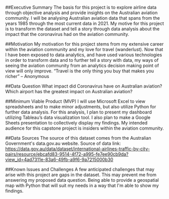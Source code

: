 ##Executive Summary
The basis for this project is to explore airline data through objective analysis and provide insights on the Australian aviation community. I will be analysing Australian aviation data that spans from the years 1985 through the most current data in 2021. My motive for this project is to transform the dataset and tell a story through data analysis about the impact that the coronavirus had on the aviation community. 

##Motivation
My motivation for this project stems from my extensive career within the aviation community and my love for travel (wanderlust). Now that I have been exposed to data analytics, and have used various technologies in order to transform data and to further tell a story with data, my ways of seeing the aviation community from an analytics decision making point of view will only improve. 
 “Travel is the only thing you buy that makes you richer” – Anonymous

##Data Question
What impact did Coronavirus have on Australian aviation? 
Which airport has the greatest impact on Australian aviation?
 
##Minimum Viable Product (MVP)
I will use Microsoft Excel to view spreadsheets and to make minor adjustments, but also utilize Python for further data analysis. For this analysis, I plan to present my dashboard utilizing Tableau’s data visualization tool. I also plan to make a Google Sheets presentation to collectively display my findings. My intended audience for this capstone project is insiders within the aviation community.  

##Data Sources
The source of this dataset comes from the Australian Government's data.gov.au website. Source of data link: https://data.gov.au/data/dataset/international-airlines-traffic-by-city-pairs/resource/ebcafd83-9514-4f72-a995-fe7ee90cb9da?view_id=4ad7311e-83a6-49fb-a9f6-9a7215000b30

##Known Issues and Challenges
A few anticipated challenges that may arise with this project are gaps in the dataset. This may prevent me from answering my proposed data question. Being able to provide a geospatial map with Python that will suit my needs in a way that I'm able to show my findings. 
